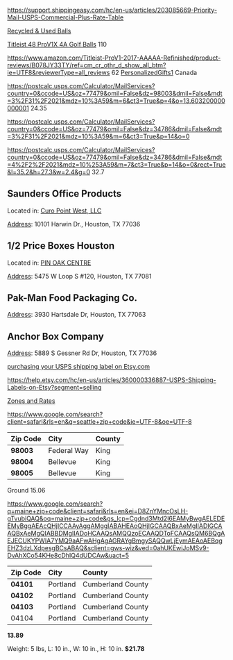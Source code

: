 



https://support.shippingeasy.com/hc/en-us/articles/203085669-Priority-Mail-USPS-Commercial-Plus-Rate-Table

[Recycled & Used Balls](https://www.amazon.com/Used-Golf-Balls/b/ref=dp_bc_aui_C_5?ie=UTF8&node=2515120011) 

[Titleist 48 ProV1X 4A Golf Balls](https://www.amazon.com/48-Titleist-ProV1X-Golf-Balls/dp/B01IPRIFD8/ref=sr_1_29?_encoding=UTF8&c=ts&dchild=1&keywords=Recycled+%26+Used+Golf+Balls&qid=1617417035&s=golf&sr=1-29&ts_id=2515120011) 110 

https://www.amazon.com/Titleist-ProV1-2017-AAAAA-Refinished/product-reviews/B078JY33TY/ref=cm_cr_othr_d_show_all_btm?ie=UTF8&reviewerType=all_reviews  62 [PersonalizedGifts1](https://www.amazon.com/gp/help/seller/at-a-glance.html/ref=dp_merchant_link?ie=UTF8&seller=AGBQXYKMUKLQN) Canada

https://postcalc.usps.com/Calculator/MailServices?country=0&ccode=US&oz=77479&omil=False&dz=98003&dmil=False&mdt=3%2F31%2F2021&mdz=10%3A59&m=6&ct3=True&p=4&o=13.603200000000001   24.35

https://postcalc.usps.com/Calculator/MailServices?country=0&ccode=US&oz=77479&omil=False&dz=34786&dmil=False&mdt=3%2F31%2F2021&mdz=10%3A59&m=6&ct3=True&p=14&o=0

https://postcalc.usps.com/Calculator/MailServices?country=0&ccode=US&oz=77479&omil=False&dz=34786&dmil=False&mdt=4%2F2%2F2021&mdz=10%253A59&m=7&ct3=True&p=14&o=0&rect=True&l=35.2&h=27.3&w=2.4&g=0  32.7  

## Saunders Office Products

 Located in: [Curo Point West, LLC](https://www.google.com/search?client=firefox-b-1-e&output=search&q=Curo+Point+West,+LLC&ludocid=2106619690280904174&lsig=AB86z5Vz5DmFlORqjNIor6jhcG80&sa=X&ved=2ahUKEwi43d63_ODvAhUICTQIHR3yCHcQ8G0oADAEegQICBAB)

[Address](https://www.google.com/search?client=firefox-b-1-e&q=saunders+office+products+address&stick=H4sIAAAAAAAAAOPgE-LWT9c3LEkvL84zNdSSzU620s_JT04syczPgzOsElNSilKLixexKhQnlualpBYVK-SnpWUmpyoUFOWnlCaXFCtAlQAAqJtxOVEAAAA&ludocid=8821546696919753051&sa=X&ved=2ahUKEwi43d63_ODvAhUICTQIHR3yCHcQ6BMwBnoECA8QBw): 10101 Harwin Dr., Houston, TX 77036

## 1/2 Price Boxes Houston

Located in: [PIN OAK CENTRE](https://www.google.com/search?client=firefox-b-1-e&output=search&q=PIN+OAK+CENTRE&ludocid=1906703027443410549&lsig=AB86z5XBUv7PDOZshwnUAArsXsJF&sa=X&ved=2ahUKEwjBx9iX_ODvAhUfJzQIHXwKC0oQ8G0oADAFegQIDhAB)

[Address](https://www.google.com/search?client=firefox-b-1-e&q=1/2+price+boxes+houston+address&stick=H4sIAAAAAAAAAOPgE-LWT9c3LC8xzisxKdOSzU620s_JT04syczPgzOsElNSilKLixexyhvqGykUFGUmpyok5VekFitk5JcWl-TnKUBVAAAk9JB8UAAAAA&ludocid=1844475055444535859&sa=X&ved=2ahUKEwjBx9iX_ODvAhUfJzQIHXwKC0oQ6BMwB3oECBUQBw): 5475 W Loop S #120, Houston, TX 77081



## Pak-Man Food Packaging Co.

 [Address](https://www.google.com/search?client=firefox-b-1-e&q=pak-man+address&stick=H4sIAAAAAAAAAOPgE-LWT9c3LEkpKDY0MNSSzU620s_JT04syczPgzOsElNSilKLixex8hckZuvmJuYpQEUAxGrgMkAAAAA&ludocid=17285464945374489090&sa=X&ved=2ahUKEwj_v9-C_ODvAhUvIjQIHdeyCj8Q6BMwBXoECBQQBw): 3930 Hartsdale Dr, Houston, TX 77063



## Anchor Box Company

[Address](https://www.google.com/search?client=firefox-b-1-e&q=anchor+box+company+address&stick=H4sIAAAAAAAAAOPgE-LWT9c3LLOoMMquzNKSzU620s_JT04syczPgzOsElNSilKLixexSiXmJWfkFykk5VcoJOfnFiTmVSpAJQF5-t8fSwAAAA&ludocid=7950077662614503935&sa=X&ved=2ahUKEwjdzdzt--DvAhUSK30KHdDlC7oQ6BMwBXoECBUQBw): 5889 S Gessner Rd Dr, Houston, TX 77036

[purchasing your USPS shipping label on Etsy.com](https://help.etsy.com/hc/en-us/articles/360001967188-How-to-Purchase-Australia-Post-Canada-Post-Global-Postal-Shipping-USPS-and-Royal-Mail-Shipping-Labels?segment=selling)

https://help.etsy.com/hc/en-us/articles/360000336887-USPS-Shipping-Labels-on-Etsy?segment=selling



 [Zones and Rates](https://www.ups.com/us/en/shipping/zones-and-rates.page?) 





https://www.google.com/search?client=safari&rls=en&q=seattle+zip+code&ie=UTF-8&oe=UTF-8

| Zip Code  | City        | County |
| :-------- | :---------- | :----- |
| **98003** | Federal Way | King   |
| **98004** | Bellevue    | King   |
| **98005** | Bellevue    | King   |



Ground 15.06





https://www.google.com/search?q=maine+zip+code&client=safari&rls=en&ei=D8ZnYMncOsLH-gTvubiQAQ&oq=maine+zip+code&gs_lcp=Cgdnd3Mtd2l6EAMyBwgAELEDEEMyBggAEAcQHjICCAAyAggAMggIABAHEAoQHjIGCAAQBxAeMgIIADIGCAAQBxAeMgQIABBDMgIIADoHCAAQsAMQQzoECAAQDToFCAAQsQM6BQgAEJECUKYPWIA7YMQ9aAFwAHgAgAGRAYgBmgySAQQwLjEymAEAoAEBqgEHZ3dzLXdpesgBCsABAQ&sclient=gws-wiz&ved=0ahUKEwiJoMSv9-DvAhXCo54KHe8cDhIQ4dUDCAw&uact=5



| Zip Code  | City     | County            |
| :-------- | :------- | :---------------- |
| **04101** | Portland | Cumberland County |
| **04102** | Portland | Cumberland County |
| **04103** | Portland | Cumberland County |
| 04104     | Portland | Cumberland County |

**13.89**

Weight: 5 lbs, L: 10 in., W: 10 in., H: 10 in.   **$21.78**
